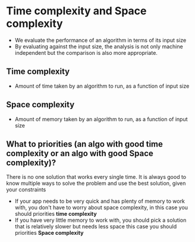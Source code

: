 # Time complexity and Space complexity

- We evaluate the performance of an algorithm in terms of its input size
- By evaluating against the input size, the analysis is not only machine independent but the comparison is also more appropriate.

## Time complexity

- Amount of time taken by an algorithm to run, as a function of input size

## Space complexity

- Amount of memory taken by an algorithm to run, as a function of input size

## What to priorities (an algo with good time complexity or an algo with good Space complexity)?

There is no one solution that works every single time. It is always good to know multiple ways to solve the problem and use the best solution, given your constraints

- If your app needs to be very quick and has plenty of memory to work with, you don't have to worry about space complexity, in this case you should priorities **time complexity**
- If you have very little memory to work with, you should pick a solution that is relatively slower but needs less space this case you should priorities **Space complexity**
